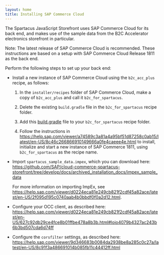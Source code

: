 ```yaml
---
layout: home
title: Installing SAP Commerce Cloud
---
```


The Spartacus JavaScript Storefront uses SAP Commerce Cloud for its back end, and makes use of the sample data from the B2C Accelerator electronics storefront in particular.

Note: The latest release of SAP Commerce Cloud is recommended. These instructions are based on a setup with SAP Commerce Cloud Release 1811 as the back end.

Perform the following steps to set up your back end:

- Install a new instance of SAP Commerce Cloud using the `b2c_acc_plus` recipe, as follows:

  1.  In the `installer/recipes` folder of SAP Commerce Cloud, make a copy of `b2c_acc_plus` and call it `b2c_for_spartacus`.

  2.  Delete the existing `build.gradle` file in the `b2c_for_spartacus` recipe folder.

  3.  Add this [build.gradle](https://github.com/SAP/cloud-commerce-spartacus-storefront/blob/develop/docs/archived_installation_docs/back_end_installation/1811/build.gradle) file to your `b2c_for_spartacus` recipe folder.

  4.  Follow the instructions in https://help.sap.com/viewer/a74589c3a81a4a95bf51d87258c0ab15/latest/en-US/8c46c266866910149666a0fe4caeee4e.html to install, initialize and start a new instance of SAP Commerce 1811, using `b2c_for_spartacus` as the recipe name.

- Import `spartacus_sample_data.impex`, which you can download here: https://github.com/SAP/cloud-commerce-spartacus-storefront/tree/develop/docs/archived_installation_docs/impex_sample_data

  For more information on importing ImpEx, see https://help.sap.com/viewer/d0224eca81e249cb821f2cdf45a82ace/latest/en-US/2f095d195c0740aab4b0bbdf0f0a2d12.html.

- Configure your OCC client, as described here: https://help.sap.com/viewer/d0224eca81e249cb821f2cdf45a82ace/latest/en-US/627c92db29ce4fce8b01ffbe478a8b3b.html#loio4079b4327ac243b6b3bd507cda6d74ff

- Configure the `corsfilter` settings, as described here: https://help.sap.com/viewer/9d346683b0084da2938be8a285c0c27a/latest/en-US/8c91f3a486691014b085fb11c44412ff.html